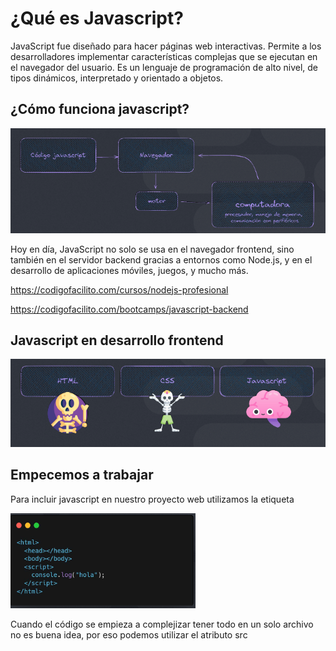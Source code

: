 # ¿Qué es Javascript?

JavaScript fue diseñado para hacer páginas web interactivas. Permite a los desarrolladores implementar características complejas que se ejecutan en el navegador del usuario.
Es un lenguaje de programación de alto nivel, de tipos dinámicos, interpretado y orientado a objetos.

## ¿Cómo funciona javascript?

![Como funciona js](imagenes/javascript1.png)

Hoy en día, JavaScript no solo se usa en el navegador frontend, sino también en el servidor backend gracias a entornos como Node.js, y en el desarrollo de aplicaciones móviles, juegos, y mucho más.

https://codigofacilito.com/cursos/nodejs-profesional

https://codigofacilito.com/bootcamps/javascript-backend

## Javascript en desarrollo frontend

![HTML CSS Y JS](imagenes/htmlcssjs.png)


## Empecemos a trabajar

Para incluir javascript en nuestro proyecto web utilizamos la etiqueta <script></script>

![Script](imagenes/script.png)


Cuando el código se empieza a complejizar tener todo en un solo archivo no es buena idea, por eso podemos utilizar el atributo src <script src=”[ARCHIVO_EXTERNO]”>

![scriptexterno](imagenes/scriptexterno.png)

---

## Sintaxis básica

### Tipos de datos

Un dato en javascript puede ser muchas cosas. A los tipos de datos básicos se los llama primitivos y son:

● Números: 2, 100, 3.14
● Cadenas de caracteres: “A”, “Buenos días”, “23”
● Booleanos: true, false
● null
● undefined


### Variables

**var** son variables globales que se pueden volver a modificar.

**let** no se puede redeclarar en un mismo entorno. Por eso se usa mas let, no se puede redefinir, si volver a asignar un valor que no es lo mismo.
Es para datos que vuelve a cambiar su valor.

**const** no se puede volver a asignar un valor. Es para datos que no van a cambiar su valor.


### Operadores aritméticos

De nada sirve tener datos guardados si no hacemos nada con ellos, por eso javascript (y los lenguajes de programación en general) nos permiten operar con nuestras variables.

Operadores aritméticos: + (suma), - (resta), * (multiplicación), / (división), % (módulo).
Ejemplo:
let suma = 5 + 3;
let modulo = 10 % 3;


### Operadores de comparación

Operadores de comparación: 
== (igualdad), != (desigualdad), === (igualdad estricta), !==(desigualdad estricta), > (mayor que), < (menor que), >= (mayor o igual que), <= (menor o igual que).

Ejemplo: console.log(edad >= 18) // true


### Operadores lógicos

Operadores lógicos: Son comparadores que vienen de la lógica booleana && (AND): Este operador devuelve true si ambos operandos son verdaderos. Si cualquiera de los
operandos es false, devuelve false.

|| (OR): Devuelve true si al menos uno de los operandos es verdadero. Solo devuelve false si ambos operandos son falsos ! (NOT): Este operador invierte el valor booleano del operando. Si el operando es true, devuelve false, y viceversa.


### Declaraciones condicionales

Las estructuras de control en JavaScript, como en otros lenguajes de programación, son construcciones que se utilizan para tomar decisiones, realizar ciclos repetitivos, y controlar el flujo de ejecución del programa según condiciones específicas. Estas estructuras permiten realizar tareas más complejas y dinámicas, como evaluar datos y decidir qué acciones tomar según el resultado.


---

## Estructuras de control


### Declaraciones condicionales (if - else)
Son estructuras que nos permiten ejecutar código condicionalmente dependiendo del resultado de una operación que puede ser aritmética, de comparación o lógica.

![ifelse](imagenes/ifelse.png)


### Bucles (for)
Es una estructura que se utiliza para repetir un bloque de código un número determinado de veces.

![for](imagenes/for.png)

### Bucles (while)
Ejecuta un bloque de código mientras una condición específica se cumpla.

![while](imagenes/while.png)


---

## Funciones

Una función en JavaScript es un bloque de código diseñado para realizar una tarea particular. Se define una vez y se puede ejecutar muchas veces.

1. Reutilización de código: evita la repetición, haciendo que el código sea más limpio y más fácil de mantener.
2. Modularidad: Permite dividir programas complejos en tareas más pequeñas y manejables.
3. Abstracción: Oculta la complejidad, mostrando solo la información necesaria.

![funciones](imagenes/funciones.png)


### Estructura de una función

![estructurafunciones](imagenes/estructurafunciones.png)

### Las funciones también pueden ser argumentos

Las funciones son como bloques de encastre que se pueden utilizar para construir partes más grandes de nuestra aplicación. A veces vamos a querer poder ejecutar una función dentro de otra función.
Otras veces vamos a querer que la función a ejecutar sea dinámica, y en ese caso podemos pasarla por parámetro a otra función.

![funcionescomoargumento](imagenes/funcionescomoargumento.png)

*En este ejemplo se pasa como argumento una funcion anonima, es decir sin nombre. Se recibe en operacion que es uno de los parametros de otra funcion que se llama calculadora*

---

## Estructuras de datos 

### Objetos

En JavaScript, un objeto es una colección de propiedades, y una propiedad es una asociación entre un nombre (o clave) y un valor. El valor de una propiedad puede ser una función, en cuyo caso la propiedad se denomina método del objeto. Los objetos en se utilizan comúnmente para organizar datos y funcionalidades en estructuras manejables.

![objetos](imagenes/objetos.png)

`Las propiedades de un objeto también pueden ser funciones`, en este caso esas funciones se denominan
métodos y se ejecutan con una sintaxis similar a la que llamaríamos a cualquier propiedad.

![metodos](imagenes/metodos.png)

#### El formato JSON
JSON (JavaScript Object Notation) es un formato de intercambio de datos ligero, basado en texto, que es fácil de leer y escribir para humanos, y fácil de parsear y generar para máquinas. Su sintaxis es similar a un objeto de javascript y es el estándar de facto para el intercambio de datos en la web.
Podemos utilizar los métodos JSON.stringify() y JSON.parse() para convertir objetos javascript a JSON y viceversa.

![json](imagenes/json.png)


### Arreglos
Un arreglo es una colección ordenada de elementos. En JavaScript,
los arreglos pueden contener elementos de cualquier tipo,
incluyendo números, strings, y otros arreglos.

![arreglos](imagenes/arreglos.png)


#### Trabajando con arreglos

Los arreglos tienen métodos implementados por javascript que nos permiten realizar diferentes acciones sobre esta estructura de datos.

Algunos ejemplos son:

**Añadir Elementos al final .push()**
**Eliminar Elementos del final .pop()**

**Recorrer un arreglo y devolver uno nuevo con el resultado de una acción .map()**
let numeros = [1, 2, 3, 4];
let cuadrados = numeros.map(n => n * n);


**Crear un nuevo arreglo con todos los elementos que cumplan la condición implementada por la función dada .filter()**

let mayores = numeros.filter(n => n > 2);

Más métodos en: https://developer.mozilla.org/es/docs/Web/JavaScript/Reference/Global_Objects/Array

